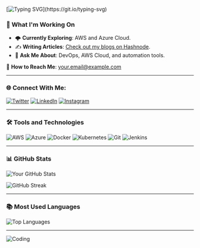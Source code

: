 [![Typing SVG](https://readme-typing-svg.herokuapp.com?font=Righteous&weight=700&size=35&duration=4000&pause=1000&center=true&vCenter=true&width=435&lines=Hi+There!+%F0%9F%91%8B+;I%E2%80%99m+Aswin+Sahu!+;A+DevOps+and+DevSecOps+Engineer!;Let's+innovate+together!)](https://git.io/typing-svg)

### 🚀 What I'm Working On
- 🌩️ **Currently Exploring**: AWS and Azure Cloud.
- ✍️ **Writing Articles**: [Check out my blogs on Hashnode](https://hashnode.com/@YourUsername).
- 💬 **Ask Me About**: DevOps, AWS Cloud, and automation tools.

📧 **How to Reach Me**: your.email@example.com

---

### 🌐 Connect With Me:
[![Twitter](https://img.shields.io/badge/Twitter-%231DA1F2.svg?style=for-the-badge&logo=twitter&logoColor=white)](https://twitter.com/yourusername)
[![LinkedIn](https://img.shields.io/badge/LinkedIn-%230077B5.svg?style=for-the-badge&logo=linkedin&logoColor=white)](https://linkedin.com/in/yourusername)
[![Instagram](https://img.shields.io/badge/Instagram-%23E4405F.svg?style=for-the-badge&logo=instagram&logoColor=white)](https://instagram.com/yourusername)

---

### 🛠️ Tools and Technologies
![AWS](https://img.shields.io/badge/AWS-%23FF9900.svg?style=for-the-badge&logo=amazon-aws&logoColor=white)
![Azure](https://img.shields.io/badge/Azure-%230072C6.svg?style=for-the-badge&logo=microsoft-azure&logoColor=white)
![Docker](https://img.shields.io/badge/Docker-%230db7ed.svg?style=for-the-badge&logo=docker&logoColor=white)
![Kubernetes](https://img.shields.io/badge/Kubernetes-%23326CE5.svg?style=for-the-badge&logo=kubernetes&logoColor=white)
![Git](https://img.shields.io/badge/Git-%23F05033.svg?style=for-the-badge&logo=git&logoColor=white)
![Jenkins](https://img.shields.io/badge/Jenkins-%23D24939.svg?style=for-the-badge&logo=jenkins&logoColor=white)

---

### 📊 GitHub Stats
![Your GitHub Stats](https://github-readme-stats.vercel.app/api?username=YourUsername&show_icons=true&theme=radical)

![GitHub Streak](https://github-readme-streak-stats.herokuapp.com/?user=YourUsername&theme=radical)

---

### 📚 Most Used Languages
![Top Languages](https://github-readme-stats.vercel.app/api/top-langs/?username=YourUsername&layout=compact&theme=radical)

---

![Coding](https://link-to-your-image.com)

